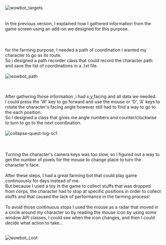 <br/><br/>![wowbot_targets](https://user-images.githubusercontent.com/59726045/137294839-cdab7859-377c-4977-95b8-e707ba8ae717.jpg)
<br/>
<br/>
<br/>
In the previous version, I explained how I gathered information from the game screen using an add-on we designed for this purpose.
<br/><br/><br/><br/>
for the farming purpose, I needed a path of coordination I wanted my character to go as its route.<br/>
So i designed a path recorder class that could record the character path and save the list of coordinations in a .txt file.
<br/><br/>
![wowbot_path](https://user-images.githubusercontent.com/59726045/137365765-1ed430e8-3c8a-4a5c-ba0f-d598b8a8fdba.png)

<br/><br/>
After gathering those information ,i had x,y,facing and all data we needed.<br/>
I could press the 'W' key to go forward and use the mouse or 'D', 'A' keys to rotate the character's facing angle however still had to find a way to go to the each position.<br/>
So I designed a class that gives me angle numbers and counter/clockwise to turn to go to the next coordination.
<br/><br/>![collapse-quest-log-sc1](https://user-images.githubusercontent.com/59726045/137338215-cc8223eb-3193-42b8-886a-05a608d4b5d1.png)
<br/><br/><br/><br/>
Turning the character's camera keys was too slow, so I figured out a way to get the number of pixels for the mouse to change place to turn the character's face. 
<br/><br/>
After these steps, I had a great farming bot that could play game continuously for days instead of me.<br/>
But because I used a toy in the game to collect stuffs that was dropped from corps, the character had to stop at specific positions in order to collect stuffs and that caused the lack of performance in the farming process!<br/><br/>
To avoid those continuous stops I used the mouse as a radar that moved in a circle around my character so by reading the mouse icon by using some window API classes, I could see when the icon changes, and then I could decide what action to take...
<br/><br/>

![wowbot_Loot](https://user-images.githubusercontent.com/59726045/137294673-6e29a970-cc33-4658-b207-da43912d0237.gif)

